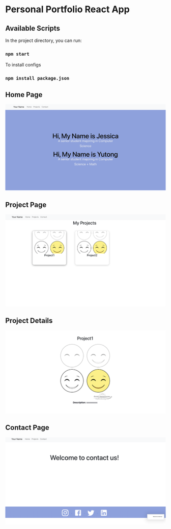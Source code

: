 # Personal Portfolio React App

## Available Scripts

In the project directory, you can run:

### `npm start`

To install configs

### `npm install package.json`

## Home Page
![alt text](https://github.com/jieshuh2/Personal-Portforlio-React/blob/master/src/demo/Home.png?raw=true)

## Project Page
![alt text](https://github.com/jieshuh2/Personal-Portforlio-React/blob/master/src/demo/Project.png?raw=true)

## Project Details
![alt text](https://github.com/jieshuh2/Personal-Portforlio-React/blob/master/src/demo/Project-Detail.png)

## Contact Page
![alt text](https://github.com/jieshuh2/Personal-Portforlio-React/blob/master/src/demo/Contact.png)

